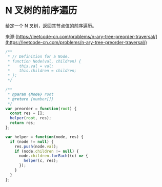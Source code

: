 # N 叉树的前序遍历

给定一个 N 叉树，返回其节点值的前序遍历。

来源:[https://leetcode-cn.com/problems/n-ary-tree-preorder-traversal/](https://leetcode-cn.com/problems/n-ary-tree-preorder-traversal/)

```js
/**
 * // Definition for a Node.
 * function Node(val, children) {
 *    this.val = val;
 *    this.children = children;
 * };
 */

/**
 * @param {Node} root
 * @return {number[]}
 */
var preorder = function(root) {
  const res = [];
  helper(root, res);
  return res;
};

var helper = function(node, res) {
  if (node != null) {
    res.push(node.val);
    if (node.children != null) {
      node.children.forEach((c) => {
        helper(c, res);
      });
    }
  }
};
```
